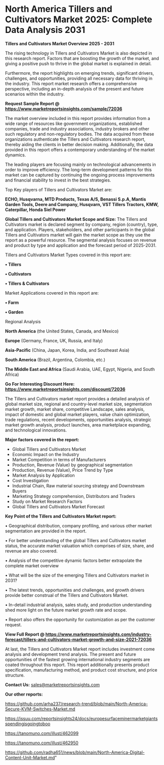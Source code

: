  # North America Tillers and Cultivators Market 2025: Complete Data Analysis 2031

<Strong> Tillers and Cultivators Market Overview 2025 - 2031</strong>

The rising technology in Tillers and Cultivators Market is also depicted in this research report. Factors that are boosting the growth of the market, and giving a positive push to thrive in the global market is explained in detail.

Furthermore, the report highlights on emerging trends, significant drivers, challenges, and opportunities, providing all necessary data for thriving in the industry. This report market research offers a comprehensive perspective, including an in-depth analysis of the present and future scenarios within the industry.

<strong>Request Sample Report @ <a href=https://www.marketreportsinsights.com/sample/72036>https://www.marketreportsinsights.com/sample/72036</a></strong>

The market overview included in this report provides information from a wide range of resources like government organizations, established companies, trade and industry associations, industry brokers and other such regulatory and non-regulatory bodies. The data acquired from these organizations authenticate the Tillers and Cultivators research report, thereby aiding the clients in better decision making. Additionally, the data provided in this report offers a contemporary understanding of the market dynamics.

The leading players are focusing mainly on technological advancements in order to improve efficiency. The long-term development patterns for this market can be captured by continuing the ongoing process improvements and financial stability to invest in the best strategies.

Top Key players of Tillers and Cultivators Market are:

<strong>ECHO, Husqvarna, MTD Products, Texas A/S, Benassi S.p.A, Mantis Garden Tools, Deere and Company, Husqvarn, VST Tillers Tractors, KMW, Caterpillar, Honda Siel Power</strong>

<strong><b>Global Tillers and Cultivators Market Scope and Size:</b></strong>
The Tillers and Cultivators market is declared segment by company, region (country), type, and application. Players, stakeholders, and other participants in the global Tillers and Cultivators market will gain the market scope as they use the report as a powerful resource. The segmental analysis focuses on revenue and product by type and application and the forecast period of 2025-2031.

Tillers and Cultivators Market Types covered in this report are:

<strong>• Tillers

• Cultivators

• Tillers & Cultivators</strong>

Market Applications covered in this report are:

<strong>• Farm

• Garden</strong> 

Regional Analysis

<strong>North America</strong> (the United States, Canada, and Mexico)

<strong>Europe</strong> (Germany, France, UK, Russia, and Italy)

<strong>Asia-Pacific</strong> (China, Japan, Korea, India, and Southeast Asia)

<strong>South America</strong> (Brazil, Argentina, Colombia, etc.)

<strong>The Middle East and Africa</strong> (Saudi Arabia, UAE, Egypt, Nigeria, and South Africa)

<strong>Go For Interesting Discount Here: <a href=https://www.marketreportsinsights.com/discount/72036>https://www.marketreportsinsights.com/discount/72036</a></strong>

The Tillers and Cultivators market report provides a detailed analysis of global market size, regional and country-level market size, segmentation market growth, market share, competitive Landscape, sales analysis, impact of domestic and global market players, value chain optimization, trade regulations, recent developments, opportunities analysis, strategic market growth analysis, product launches, area marketplace expanding, and technological innovations.

<strong><b>Major factors covered in the report:</b></strong>
<ul>
  <li>Global Tillers and Cultivators Market </li>
  <li>Economic Impact on the Industry</li>
  <li>Market Competition in terms of Manufacturers</li>
  <li>Production, Revenue (Value) by geographical segmentation</li>
  <li>Production, Revenue (Value), Price Trend by Type</li>
  <li>Market Analysis by Application</li>
  <li>Cost Investigation</li>
  <li>Industrial Chain, Raw material sourcing strategy and Downstream Buyers</li>
  <li>Marketing Strategy comprehension, Distributors and Traders</li>
  <li>Study on Market Research Factors</li>
  <li>Global Tillers and Cultivators Market Forecast</li>
</ul>

<strong><b>Key Point of the Tillers and Cultivators Market report:</b></strong>

• Geographical distribution, company profiling, and various other market segmentation are provided in the report.

• For better understanding of the global Tillers and Cultivators market status, the accurate market valuation which comprises of size, share, and revenue are also covered.

• Analysis of the competitive dynamic factors better extrapolate the complete market overview

• What will be the size of the emerging Tillers and Cultivators market in 2031?

• The latest trends, opportunities and challenges, and growth drivers provide better construal of the Tillers and Cultivators Market.

• In-detail industrial analysis, sales study, and production understanding shed more light on the future market growth rate and scope.

• Report also offers the opportunity for customization as per the customer request.

<strong><b>View Full Report @ <a href=https://www.marketreportsinsights.com/industry-forecast/tillers-and-cultivators-market-growth-and-size-2021-72036>https://www.marketreportsinsights.com/industry-forecast/tillers-and-cultivators-market-growth-and-size-2021-72036</a></b></strong>


At last, the Tillers and Cultivators Market report includes investment come analysis and development trend analysis. The present and future opportunities of the fastest growing international industry segments are coated throughout this report. This report additionally presents product specification, manufacturing method, and product cost structure, and price structure.

<strong>Contact Us:</strong>
sales@marketreportsinsights.com

<strong>Our other reports:</strong>

<a href=https://github.com/arha237/research-trend/blob/main/North-America-Secure-KVM-Switches-Market.md>https://github.com/arha237/research-trend/blob/main/North-America-Secure-KVM-Switches-Market.md</a>

<a href=https://issuu.com/reportsinsights24/docs/europesurfaceminermarketgiantsspendingisgoingtoboo>https://issuu.com/reportsinsights24/docs/europesurfaceminermarketgiantsspendingisgoingtoboo</a>

<a href=https://tanomuno.com/illust/462099>https://tanomuno.com/illust/462099</a>

<a href=https://tanomuno.com/illust/462950>https://tanomuno.com/illust/462950</a>

<a href=https://github.com/radha651/news/blob/main/North-America-Digital-Content-Unit-Market.md>https://github.com/radha651/news/blob/main/North-America-Digital-Content-Unit-Market.md</a>"
